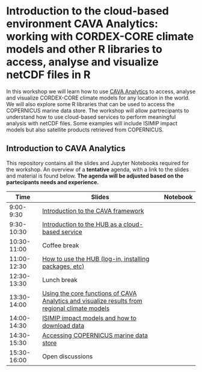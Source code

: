 # Introduction to the cloud-based environment CAVA Analytics: working with CORDEX-CORE climate models and other R libraries to access, analyse and visualize netCDF files in R

In this workshop we will learn how to use [CAVA Analytics](https://github.com/Risk-Team/CAVA-Analytics) to access, analyse and visualize CORDEX-CORE climate models for any location in the world. We will also explore some R libraries that can be used to access the COPERNICUS marine data store. The workshop will allow partrecipants to understand how to use cloud-based services to perform meaningful analysis with netCDF files. Some examples will include ISIMIP impact models but also satellite products retrieved from COPERNICUS. 

## Introduction to CAVA Analytics
This repository contains all the slides and Jupyter Notebooks required for the workshop. An overview of a **tentative** agenda, with a link to the slides and material is found below. **The agenda will be adjusted based on the partecipants needs and experience.**

| Time        | Slides                                             | Notebook |
|-------------|----------------------------------------------------|------|
| 9:00-9:30 | [Introduction to the CAVA framework](https://github.com/Risk-Team/CaboV_workshop/blob/main/slides/Introduction%20to%20the%20CAVA%20framework.pdf)                                     |
| 9:30-10:30  | [Introduction to the HUB as a cloud-based service](https://github.com/Risk-Team/CaboV_workshop/blob/main/slides/The%20HUB%20as%20a%20cloud%20based%20service.pdf) |  |
| 10:30-11:00 | Coffee break                                       |   |
| 11:00-12:30 | [How to use the HUB (log-in, installing packages, etc)](https://github.com/Risk-Team/CaboV_workshop/blob/main/slides/The%20HUB%20as%20a%20cloud%20based%20service.pdf)    |  |
| 12:30-13:30 | Lunch break                                        |  |
| 13:30-14:00 | [Using the core functions of CAVA Analytics and visualize results from regional climate models]()   |  |
| 14:00-14:30 | [ISIMIP impact models and how to download data]() |  |
| 14:30-15:30 | [Accessing COPERNICUS marine data store]() |  |
| 15:30-16:00 | Open discussions   |  |

